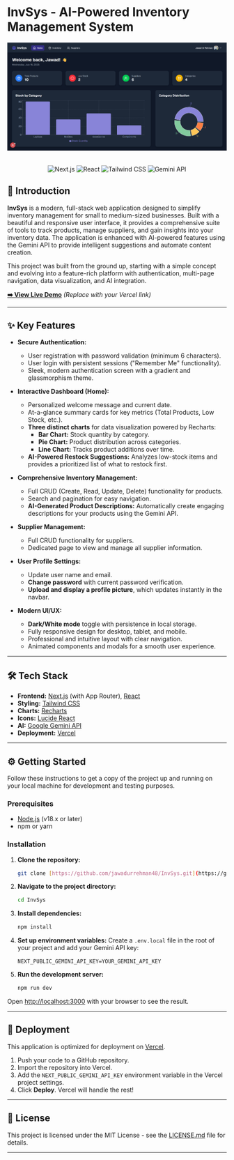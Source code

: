 # InvSys - AI-Powered Inventory Management System

<p align="center">
  <img src="image.png" alt="InvSys Dashboard Screenshot">
</p>

<p align="center">
  <a href="https://vercel.com/new/clone?repository-url=https%3A%2F%2Fgithub.com%2Fjawadurrehman48%2FInvSys" target="_blank">
    
  </a>
  <br>
  <img src="https://img.shields.io/badge/Next.js-14.x-black?style=for-the-badge&logo=next.js" alt="Next.js">
  <img src="https://img.shields.io/badge/React-18.x-blue?style=for-the-badge&logo=react" alt="React">
  <img src="https://img.shields.io/badge/Tailwind_CSS-3.x-38B2AC?style=for-the-badge&logo=tailwind-css" alt="Tailwind CSS">
  <img src="https://img.shields.io/badge/AI-Gemini_API-purple?style=for-the-badge&logo=google-gemini" alt="Gemini API">
</p>

## 🚀 Introduction

**InvSys** is a modern, full-stack web application designed to simplify inventory management for small to medium-sized businesses. Built with a beautiful and responsive user interface, it provides a comprehensive suite of tools to track products, manage suppliers, and gain insights into your inventory data. The application is enhanced with AI-powered features using the Gemini API to provide intelligent suggestions and automate content creation.

This project was built from the ground up, starting with a simple concept and evolving into a feature-rich platform with authentication, multi-page navigation, data visualization, and AI integration.

**[➡️ View Live Demo](https://YOUR_VERCEL_DEPLOYMENT_LINK_HERE.vercel.app/)** _(Replace with your Vercel link)_

---

## ✨ Key Features

- **Secure Authentication:**
  - User registration with password validation (minimum 6 characters).
  - User login with persistent sessions ("Remember Me" functionality).
  - Sleek, modern authentication screen with a gradient and glassmorphism theme.

- **Interactive Dashboard (Home):**
  - Personalized welcome message and current date.
  - At-a-glance summary cards for key metrics (Total Products, Low Stock, etc.).
  - **Three distinct charts** for data visualization powered by Recharts:
    - **Bar Chart:** Stock quantity by category.
    - **Pie Chart:** Product distribution across categories.
    - **Line Chart:** Tracks product additions over time.
  - **AI-Powered Restock Suggestions:** Analyzes low-stock items and provides a prioritized list of what to restock first.

- **Comprehensive Inventory Management:**
  - Full CRUD (Create, Read, Update, Delete) functionality for products.
  - Search and pagination for easy navigation.
  - **AI-Generated Product Descriptions:** Automatically create engaging descriptions for your products using the Gemini API.

- **Supplier Management:**
  - Full CRUD functionality for suppliers.
  - Dedicated page to view and manage all supplier information.

- **User Profile Settings:**
  - Update user name and email.
  - **Change password** with current password verification.
  - **Upload and display a profile picture**, which updates instantly in the navbar.

- **Modern UI/UX:**
  - **Dark/White mode** toggle with persistence in local storage.
  - Fully responsive design for desktop, tablet, and mobile.
  - Professional and intuitive layout with clear navigation.
  - Animated components and modals for a smooth user experience.

---

## 🛠️ Tech Stack

- **Frontend:** [Next.js](https://nextjs.org/) (with App Router), [React](https://reactjs.org/)
- **Styling:** [Tailwind CSS](https://tailwindcss.com/)
- **Charts:** [Recharts](https://recharts.org/)
- **Icons:** [Lucide React](https://lucide.dev/)
- **AI:** [Google Gemini API](https://ai.google.dev/)
- **Deployment:** [Vercel](https://vercel.com/)

---

## ⚙️ Getting Started

Follow these instructions to get a copy of the project up and running on your local machine for development and testing purposes.

### Prerequisites

- [Node.js](https://nodejs.org/) (v18.x or later)
- npm or yarn

### Installation

1.  **Clone the repository:**
    ```bash
    git clone [https://github.com/jawadurrehman48/InvSys.git](https://github.com/jawadurrehman48/InvSys.git)
    ```

2.  **Navigate to the project directory:**
    ```bash
    cd InvSys
    ```

3.  **Install dependencies:**
    ```bash
    npm install
    ```

4.  **Set up environment variables:**
    Create a `.env.local` file in the root of your project and add your Gemini API key:
    ```
    NEXT_PUBLIC_GEMINI_API_KEY=YOUR_GEMINI_API_KEY
    ```

5.  **Run the development server:**
    ```bash
    npm run dev
    ```

Open [http://localhost:3000](http://localhost:3000) with your browser to see the result.

---

## 🚀 Deployment

This application is optimized for deployment on [Vercel](https://vercel.com/).

1.  Push your code to a GitHub repository.
2.  Import the repository into Vercel.
3.  Add the `NEXT_PUBLIC_GEMINI_API_KEY` environment variable in the Vercel project settings.
4.  Click **Deploy**. Vercel will handle the rest!

---

## 📜 License

This project is licensed under the MIT License - see the [LICENSE.md](LICENSE.md) file for details.

---

